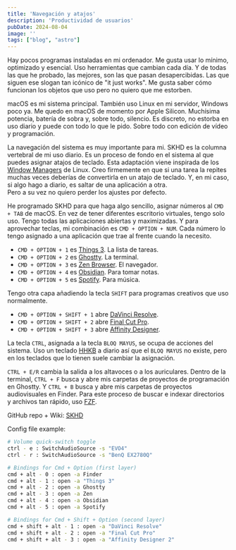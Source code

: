 ```yaml
---
title: 'Navegación y atajos'
description: 'Productividad de usuarios'
pubDate: 2024-08-04
image: ''
tags: ["blog", "astro"]
---
```

Hay pocos programas instaladas en mi ordenador. Me gusta usar lo mínimo, optimizado y esencial. Uso herramientas que cambian cada día. Y de todas las que he probado, las mejores, son las que pasan desapercibidas. Las que siguen ese slogan tan icónico de "it just works". Me gusta saber cómo funcionan los objetos que uso pero no quiero que me estorben. 

macOS es mi sistema principal. También uso Linux en mi servidor, Windows poco ya. Me quedo en macOS de momento por Apple Silicon. Muchísima potencia, batería de sobra y, sobre todo, silencio. Es discreto, no estorba en uso diario y puede con todo lo que le pido. Sobre todo con edición de vídeo y programación. 

La navegación del sistema es muy importante para mi. SKHD es la columna vertebral de mi uso diario. Es un proceso de fondo en el sistema al que puedes asignar atajos de teclado. Esta adaptación viene inspirada de los [Window Managers](https://wiki.archlinux.org/title/Window_manager) de Linux.  Creo firmemente en que si una tarea la repites muchas veces deberías de convertirla en un atajo de teclado. Y, en mi caso, si algo hago a diario, es saltar de una aplicación a otra.  
Pero a su vez no quiero perder los ajustes por defecto. 

He programado SKHD para que haga algo sencillo, asignar números al `CMD + TAB` de macOS. En vez de tener diferentes escritorio virtuales, tengo solo uso. Tengo todas las aplicaciones abiertas y maximizadas. Y para aprovechar teclas, mi combinación es `CMD + OPTION + NUM`. Cada número lo tengo asignado a una aplicación que trae al frente cuando la necesito. 

- `CMD + OPTION + 1` es [Things 3](https://culturedcode.com/things/). La lista de tareas.
- `CMD + OPTION + 2` es [Ghostty](https://ghostty.org/). La terminal.
- `CMD + OPTION + 3` es [Zen Browser](https://zen-browser.app/). El navegador. 
- `CMD + OPTION + 4` es [Obsidian](https://obsidian.md/). Para tomar notas. 
- `CMD + OPTION + 5`  es [Spotify](https://open.spotify.com/). Para música. 

Tengo otra capa añadiendo la tecla `SHIFT` para programas creativos que uso normalmente. 

- `CMD + OPTION + SHIFT + 1` abre [DaVinci Resolve](https://www.blackmagicdesign.com/es/products/davinciresolve).
- `CMD + OPTION + SHIFT + 2` abre [Final Cut Pro](https://www.apple.com/final-cut-pro/).
-  `CMD + OPTION + SHIFT + 3` abre [Affinity Designer](https://affinity.serif.com/es/). 

La tecla `CTRL`, asignada a la tecla `BLOQ MAYUS`, se ocupa de acciones del sistema. Uso un teclado [HHKB](https://hhkeyboard.us/) a diario así que el `BLOQ MAYUS` no existe, pero en los teclados que lo tienen suele cambiar la asignación. 

`CTRL + E/R` cambia la salida a los altavoces o a los auriculares. 
Dentro de la terminal, `CTRL + F` busca y abre mis carpetas de proyectos de programación en Ghostty. Y `CTRL + B` busca y abre mis carpetas de proyectos audiovisuales en Finder. Para este proceso de buscar e indexar directorios y archivos tan rápido, uso [FZF](https://github.com/junegunn/fzf?tab=readme-ov-file#preview-window). 

GitHub repo + Wiki: [SKHD](https://github.com/koekeishiya/skhd)

Config file example: 
```bash
# Volume quick-switch toggle
ctrl - e : SwitchAudioSource -s "EVO4"
ctrl - r : SwitchAudioSource -s "BenQ EX2780Q"

# Bindings for Cmd + Option (first layer)
cmd + alt - 0 : open -a Finder
cmd + alt - 1 : open -a "Things 3" 
cmd + alt - 2 : open -a Ghostty
cmd + alt - 3 : open -a Zen
cmd + alt - 4 : open -a Obsidian
cmd + alt - 5 : open -a Spotify

# Bindings for Cmd + Shift + Option (second layer)
cmd + shift + alt - 1 : open -a "DaVinci Resolve"
cmd + shift + alt - 2 : open -a "Final Cut Pro"
cmd + shift + alt - 3 : open -a "Affinity Designer 2"
```

